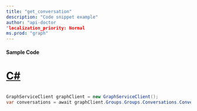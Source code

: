 ```yaml
---
title: "get_conversation"
description: "Code snippet example" 
author: "api-doctor
"localization_priority: Normal
ms.prod: "graph"
--- 
```

#### Sample Code
# [C#](#tab/Csharp)

```C#

GraphServiceClient graphClient = new GraphServiceClient();
var conversations = await graphClient.Groups.Groups.Conversations.Conversations.Request().GetAsync();

```